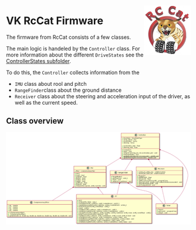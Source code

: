 <a href="#"><img src="../../images/logo_small.png" width="128" height="135" align="right"/></a>

# VK RcCat Firmware

The firmware from RcCat consists of a few classes.

The main logic is handeled by the `Controller` class. For more information about the different `DriveStates` see the [ControllerStates subfolder](/ControllerStates).

To do this, the `Controller` collects information from the
* `IMU` class about rool and pitch 
* `RangeFinder`class about the ground distance
* `Receiver` class about the steering and acceleration input of the driver, as well as the current speed.


## Class overview
![](../../images/car_firmware.png)